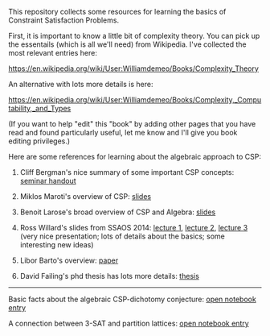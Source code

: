 This repository collects some resources for learning the basics of Constraint
Satisfaction Problems.

First, it is important to know a little bit of complexity theory.  You can pick
up the essentails (which is all we'll need) from Wikipedia.  I've collected the
most relevant entries here:

https://en.wikipedia.org/wiki/User:Williamdemeo/Books/Complexity_Theory

An alternative with lots more details is here:

https://en.wikipedia.org/wiki/User:Williamdemeo/Books/Complexity,_Computability,_and_Types

(If you want to help "edit" this "book" by adding other pages that you have read
and found particularly useful, let me know and I'll give you book
editing privileges.)

Here are some references for learning about the algebraic approach to CSP:

1. Cliff Bergman's nice summary of some important CSP concepts:
   [seminar handout](https://orion.math.iastate.edu/jdhsmith/math/CSPGTUA.pdf)

2. Miklos Maroti's overview of CSP: [slides](http://www.math.u-szeged.hu/~mmaroti/pdf/talks/2012%20Tutorial%20on%20the%20constraint%20satisfaction%20problem.pdf)

3. Benoit Larose's broad overview of CSP and Algebra: [slides](http://www.lsv.ens-cachan.fr/Events/fmt2012/SLIDES/benoitlarose.pdf)

4. Ross Willard's slides from SSAOS 2014:
<a href="Slides/2014-ssaos-ross1.pdf"> lecture 1</a>, 
<a href="Slides/2014-ssaos-ross2.pdf"> lecture 2</a>, 
<a href="Slides/2014-ssaos-ross3.pdf"> lecture 3</a>
(very nice presentation; lots of details about the basics; some interesting new ideas)

5. Libor Barto's overview: [paper](http://www.karlin.mff.cuni.cz/~barto/Articles/Barto_SigLog_Final.pdf)

6. David Failing's phd thesis has lots more details: [thesis](http://www.davidfailing.com/papers/thesis.pdf)

--------------------

Basic facts about the algebraic CSP-dichotomy conjecture: [open notebook entry](http://williamdemeo.github.io/csp/)

A connection between 3-SAT and partition lattices: [open notebook entry](http://williamdemeo.github.io/2015/01/11/three-sat-and-partition-lattices/)



